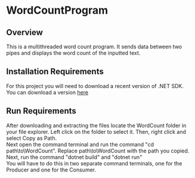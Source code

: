 # WordCountProgram

## Overview
This is a multithreaded word count program. It sends data between two pipes and displays the word count of the inputted text.

## Installation Requirements
For this project you will need to download a recent version of .NET SDK.\
You can download a version [here](https://dotnet.microsoft.com/en-us/download)

## Run Requirements
After downloading and extracting the files locate the WordCount folder in your file explorer. Left click on the folder to select it. Then, right click and select Copy as Path.\
Next open the command terminal and run the command "cd path\to\WordCount". Replace path\to\WordCount with the path you copied.\
Next, run the command "dotnet build" and "dotnet run"\
You will have to do this in two separate command terminals, one for the Producer and one for the Consumer.
